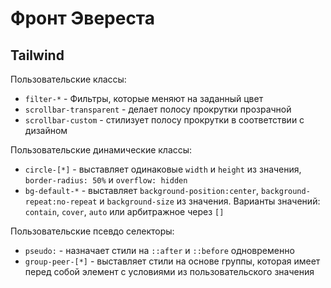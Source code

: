 # Фронт Эвереста

## Tailwind

Пользовательские классы:

- `filter-*` - Фильтры, которые меняют на заданный цвет
- `scrollbar-transparent` - делает полосу прокрутки прозрачной
- `scrollbar-custom` - стилизует полосу прокрутки в соответствии с дизайном

Пользовательские динамические классы:

- `circle-[*]` - выставляет одинаковые `width` и `height` из значения, `border-radius: 50%` и `overflow: hidden`
- `bg-default-*` - выставляет `background-position:center`, `background-repeat:no-repeat` и `background-size` из значения. Варианты значений: `contain`, `cover`, `auto` или арбитражное через `[]`

Пользовательские псевдо селекторы:

- `pseudo:` - назначает стили на `::after` и `::before` одновременно
- `group-peer-[*]` - выставляет стили на основе группы, которая имеет перед собой элемент с условиями из пользовательского значения
